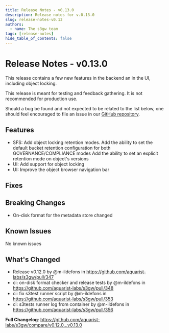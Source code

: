```yaml
---
title: Release Notes - v0.13.0
description: Release notes for v.0.13.0
slug: release-notes-v0.13
authors:
  - name: The s3gw team
tags: [release-notes]
hide_table_of_contents: false
---
```



# Release Notes - v0.13.0

This release contains a few new features in the backend an in the UI, including
object locking.

<!--truncate-->

This release is meant for testing and feedback gathering. It is not recommended
for production use.

Should a bug be found and not expected to be related to the list below, one
should feel encouraged to file an issue in our
[GitHub repository](https://github.com/aquarist-labs/s3gw/issues/new/choose).

## Features

- SFS: Add object locking retention modes.
  Add the ability to set the default bucket retention configuration for both
  GOVERNANCE/COMPLIANCE modes
  Add the ability to set an explicit retention mode on object's versions
- UI: Add support for object locking
- UI: Improve the object browser navigation bar

## Fixes

## Breaking Changes

- On-disk format for the metadata store changed

## Known Issues

No known issues

<!-- Release notes generated using configuration in .github/release.yaml at v0.13.0 -->

## What's Changed
* Release v0.12.0 by @m-ildefons in https://github.com/aquarist-labs/s3gw/pull/347
* ci: on-disk format checker and release tests by @m-ildefons in https://github.com/aquarist-labs/s3gw/pull/348
* ci: fix s3test runner script by @m-ildefons in https://github.com/aquarist-labs/s3gw/pull/353
* ci: s3tests runner log from container by @m-ildefons in https://github.com/aquarist-labs/s3gw/pull/356


**Full Changelog**: https://github.com/aquarist-labs/s3gw/compare/v0.12.0...v0.13.0
